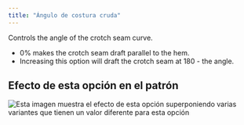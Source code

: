 ```yaml
---
title: "Ángulo de costura cruda"
---
```


Controls the angle of the crotch seam curve.

- 0% makes the crotch seam draft parallel to the hem.
- Increasing this option will draft the crotch seam at 180 - the angle.

## Efecto de esta opción en el patrón

![Esta imagen muestra el efecto de esta opción superponiendo varias variantes que tienen un valor diferente para esta opción](titan_crotchseamcurveangle_sample.svg "Efecto de esta opción en el patrón")
